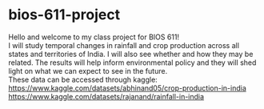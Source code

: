 # bios-611-project
Hello and welcome to my class project for BIOS 611!<br />
I will study temporal changes in rainfall and crop production across all states and territories of India. I will also see whether and how they may be related. The results will help inform environmental policy and they will shed light on what we can expect to see in the future.<br />
These data can be accessed through kaggle:<br />
  https://www.kaggle.com/datasets/abhinand05/crop-production-in-india<br />
  https://www.kaggle.com/datasets/rajanand/rainfall-in-india<br />
